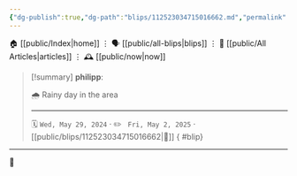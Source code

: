 ```yaml
---
{"dg-publish":true,"dg-path":"blips/112523034715016662.md","permalink":"/blips/112523034715016662/","title":"philipp on mastodon @ 2024-05-29"}
---
```



<div class="transclusion internal-embed is-loaded"><div class="markdown-embed">




🏠 [[public/Index\|home]]  ⋮ 🗣️ [[public/all-blips\|blips]] ⋮  📝 [[public/All Articles\|articles]]  ⋮ 🕰️ [[public/now\|now]]


</div></div>


> [!summary] **philipp**:
>
> 🌧️ Rainy day in the area
> - - -
>
> 🗓️ <code>Wed, May 29, 2024</code>  · ✏️ <code> Fri, May 2, 2025</code>  · [[public/blips/112523034715016662\|🔗]]
{ #blip}


- - -

 👾
